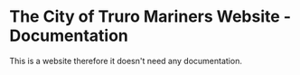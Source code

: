 # The City of Truro Mariners Website - Documentation

This is a website therefore it doesn't need any documentation.